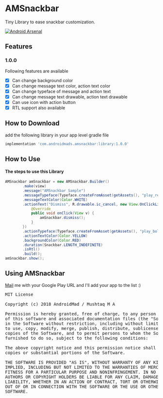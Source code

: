 # AMSnackbar
Tiny Library to ease snackbar customization.

[![Android Arsenal]( https://img.shields.io/badge/Android%20Arsenal-AMSnackbar-green.svg?style=flat )]( https://android-arsenal.com/details/1/7253 )

## Features
### 1.0.0
Following features are available
- [x] Can change background color 
- [x] Can change message text color, action text color
- [x] Can change typeface of message and action text
- [x] Can change message text drawable, action text drawable
- [x] Can use icon with action button
- [x] RTL support also available

## How to Download
add the following library in your app level gradle file
```groovy
implementation 'com.androidmads.amsnackbar:library:1.0.0'
```
## How to Use
#### The steps to use this Library
```java
AMSnackbar amSnackbar = new AMSnackbar.Builder()
		.make(view)
		.message("AMSnackbar Sample")
		.messageTypeface(Typeface.createFromAsset(getAssets(), "play_reg.ttf"))
		.messageTextColor(Color.WHITE)
		.actionText("Dismiss", R.drawable.ic_cancel, new View.OnClickListener() {
			@Override
			public void onClick(View v) {
				amSnackbar.dismiss();
			}
		})
		.actionTypeface(Typeface.createFromAsset(getAssets(), "play_bold.ttf"))
		.actionTextColor(Color.YELLOW)
		.backgroundColor(Color.RED)
		.duration(Snackbar.LENGTH_INDEFINITE)
		.isRtl()
		.build();
amSnackbar.show();
```
## Using AMSnackbar
[Mail](mailto:mushtaqat3gb@gmail.com) me with your Google Play URL and I'll add your app to the list :)

<pre>
MIT License

Copyright (c) 2018 AndroidMad / Mushtaq M A

Permission is hereby granted, free of charge, to any person obtaining a copy
of this software and associated documentation files (the "Software"), to deal
in the Software without restriction, including without limitation the rights
to use, copy, modify, merge, publish, distribute, sublicense, and/or sell
copies of the Software, and to permit persons to whom the Software is
furnished to do so, subject to the following conditions:

The above copyright notice and this permission notice shall be included in all
copies or substantial portions of the Software.

THE SOFTWARE IS PROVIDED "AS IS", WITHOUT WARRANTY OF ANY KIND, EXPRESS OR
IMPLIED, INCLUDING BUT NOT LIMITED TO THE WARRANTIES OF MERCHANTABILITY,
FITNESS FOR A PARTICULAR PURPOSE AND NONINFRINGEMENT. IN NO EVENT SHALL THE
AUTHORS OR COPYRIGHT HOLDERS BE LIABLE FOR ANY CLAIM, DAMAGES OR OTHER
LIABILITY, WHETHER IN AN ACTION OF CONTRACT, TORT OR OTHERWISE, ARISING FROM,
OUT OF OR IN CONNECTION WITH THE SOFTWARE OR THE USE OR OTHER DEALINGS IN THE
SOFTWARE.

</pre>
